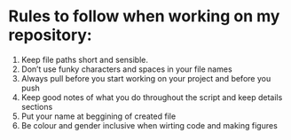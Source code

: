 # Rules to follow when working on my repository: 

1. Keep file paths short and sensible.
2. Don’t use funky characters and spaces in your file names
3. Always pull before you start working on your project and before you push
4.  Keep good notes of what you do throughout the script and keep details sections
5.  Put your name at beggining of created file 
6.  Be colour and gender inclusive when wirting code and making figures 

